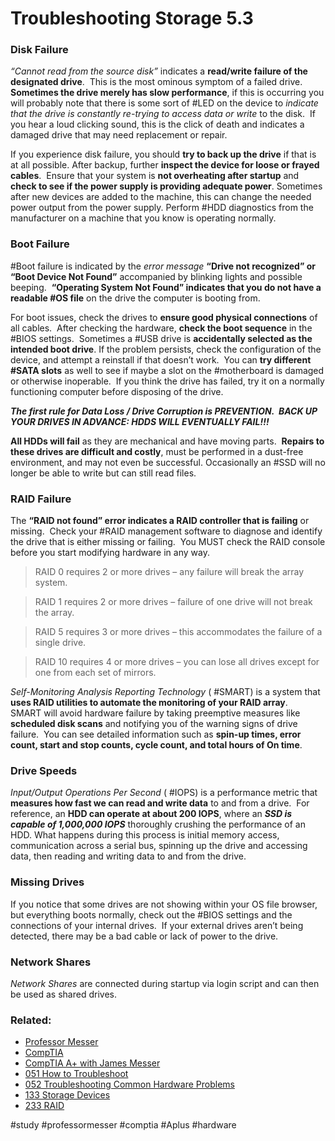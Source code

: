 # Troubleshooting Storage 5.3

### Disk Failure

*“Cannot read from the source disk”* indicates a **read/write failure of the designated drive**.  This is the most ominous symptom of a failed drive.  **Sometimes the drive merely has slow performance**, if this is occurring you will probably note that there is some sort of #LED on the device to *indicate that the drive is constantly re-trying to access data or write* to the disk.  If you hear a loud clicking sound, this is the click of death and indicates a damaged drive that may need replacement or repair.

If you experience disk failure, you should **try to back up the drive** if that is at all possible. After backup, further **inspect the device for loose or frayed cables**.  Ensure that your system is **not overheating after startup** and **check to see if the power supply is providing adequate power**. Sometimes after new devices are added to the machine, this can change the needed power output from the power supply. Perform #HDD diagnostics from the manufacturer on a machine that you know is operating normally.

### Boot Failure

#Boot failure is indicated by the *error message* **“Drive not recognized” or “Boot Device Not Found”** accompanied by blinking lights and possible beeping.  **“Operating System Not Found” indicates that you do not have a readable #OS file** on the drive the computer is booting from. 

For boot issues, check the drives to **ensure good physical connections** of all cables.  After checking the hardware, **check the boot sequence** in the #BIOS settings.  Sometimes a #USB drive is **accidentally selected as the intended boot drive**. If the problem persists, check the configuration of the device, and attempt a reinstall if that doesn’t work.  You can **try different #SATA slots** as well to see if maybe a slot on the #motherboard is damaged or otherwise inoperable.  If you think the drive has failed, try it on a normally functioning computer before disposing of the drive.

***The first rule for Data Loss / Drive Corruption is PREVENTION.  BACK UP YOUR DRIVES IN ADVANCE: HDDS WILL EVENTUALLY FAIL!!!***

**All HDDs will fail** as they are mechanical and have moving parts.  **Repairs to these drives are difficult and costly**, must be performed in a dust-free environment, and may not even be successful. Occasionally an #SSD will no longer be able to write but can still read files.

### RAID Failure

The **“RAID not found” error indicates a RAID controller that is failing** or missing.  Check your #RAID management software to diagnose and identify the drive that is either missing or failing.  You MUST check the RAID console before you start modifying hardware in any way.

>RAID 0 requires 2 or more drives – any failure will break the array system.

>RAID 1 requires 2 or more drives – failure of one drive will not break the array.

>RAID 5 requires 3 or more drives – this accommodates the failure of a single drive.

>RAID 10 requires 4 or more drives – you can lose all drives except for one from each set of mirrors.

*Self-Monitoring Analysis Reporting Technology* ( #SMART) is a system that **uses RAID utilities to automate the monitoring of your RAID array**.   SMART will avoid hardware failure by taking preemptive measures like **scheduled disk scans** and notifying you of the warning signs of drive failure.  You can see detailed information such as **spin-up times, error count, start and stop counts, cycle count, and total hours of On time**. 

### Drive Speeds

*Input/Output Operations Per Second* ( #IOPS) is a performance metric that **measures how fast we can read and write data** to and from a drive.  For reference, an **HDD can operate at about 200 IOPS**, where an ***SSD is capable of 1,000,000 IOPS*** thoroughly crushing the performance of an HDD. What happens during this process is initial memory access, communication across a serial bus, spinning up the drive and accessing data, then reading and writing data to and from the drive. 

### Missing Drives

If you notice that some drives are not showing within your OS file browser, but everything boots normally, check out the #BIOS settings and the connections of your internal drives.  If your external drives aren’t being detected, there may be a bad cable or lack of power to the drive.

### Network Shares

*Network Shares* are connected during startup via login script and can then be used as shared drives.

### Related:

- [Professor Messer](https://www.professormesser.com/free-a-plus-training/220-1101/220-1101-video/troubleshooting-storage-devices-220-1101/ "Professor Messer A+ Guide")
- [CompTIA](https://www.comptia.org/ "CompTIA Homepage")
- [CompTIA A+ with James Messer](CompTIA%20A+%20with%20James%20Messer.md)
- [051 How to Troubleshoot](051%20How%20to%20Troubleshoot.md)
- [052 Troubleshooting Common Hardware Problems](052%20Troubleshooting%20Common%20Hardware%20Problems.md)
- [133 Storage Devices](133%20Storage%20Devices.md)
- [233 RAID](233%20RAID.md)

#study #professormesser #comptia #Aplus #hardware 